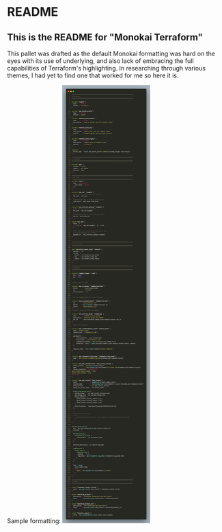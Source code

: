 # README
## This is the README for "Monokai Terraform"
This pallet was drafted as the default Monokai formatting was hard on the eyes with its use of underlying, and also lack of embracing the full capabilities of Terraform's highlighting. In researching through various themes, I had yet to find one that worked for me so here it is.

Sample formatting:
![alt text](https://github.com/jolsby/monokai-terraform-vscode/blob/main/terraform_tf2.png)
